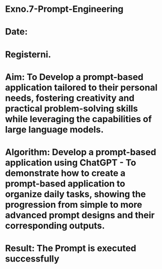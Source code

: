 # Exno.7-Prompt-Engineering
# Date:
# Registerni.
# Aim: To Develop a prompt-based application tailored to their personal needs, fostering creativity and practical problem-solving skills while leveraging the capabilities of large language models.



# Algorithm: Develop a prompt-based application using ChatGPT - To demonstrate how to create a prompt-based application to organize daily tasks, showing the progression from simple to more advanced prompt designs and their corresponding outputs.




# Result: The Prompt is executed successfully


